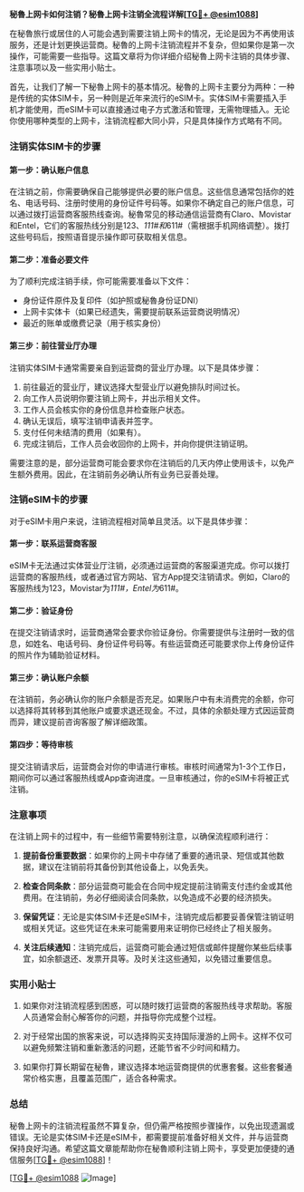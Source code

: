 **秘魯上网卡如何注销？秘魯上网卡注销全流程详解[[TG💪+ @esim1088](https://t.me/s/esim1088)]**

在秘魯旅行或居住的人可能会遇到需要注销上网卡的情况，无论是因为不再使用该服务，还是计划更换运营商。秘魯的上网卡注销流程并不复杂，但如果你是第一次操作，可能需要一些指导。这篇文章将为你详细介绍秘魯上网卡注销的具体步骤、注意事项以及一些实用小贴士。

首先，让我们了解一下秘魯上网卡的基本情况。秘魯的上网卡主要分为两种：一种是传统的实体SIM卡，另一种则是近年来流行的eSIM卡。实体SIM卡需要插入手机才能使用，而eSIM卡可以直接通过电子方式激活和管理，无需物理插入。无论你使用哪种类型的上网卡，注销流程都大同小异，只是具体操作方式略有不同。

### 注销实体SIM卡的步骤

#### 第一步：确认账户信息
在注销之前，你需要确保自己能够提供必要的账户信息。这些信息通常包括你的姓名、电话号码、注册时使用的身份证件号码等。如果你不确定自己的账户信息，可以通过拨打运营商客服热线查询。秘魯常见的移动通信运营商有Claro、Movistar和Entel，它们的客服热线分别是123、*111#和*611#（需根据手机网络调整）。拨打这些号码后，按照语音提示操作即可获取相关信息。

#### 第二步：准备必要文件
为了顺利完成注销手续，你可能需要准备以下文件：
- 身份证件原件及复印件（如护照或秘魯身份证DNI）
- 上网卡实体卡（如果已经遗失，需要提前联系运营商说明情况）
- 最近的账单或缴费记录（用于核实身份）

#### 第三步：前往营业厅办理
注销实体SIM卡通常需要亲自到运营商的营业厅办理。以下是具体步骤：
1. 前往最近的营业厅，建议选择大型营业厅以避免排队时间过长。
2. 向工作人员说明你要注销上网卡，并出示相关文件。
3. 工作人员会核实你的身份信息并检查账户状态。
4. 确认无误后，填写注销申请表并签字。
5. 支付任何未结清的费用（如果有）。
6. 完成注销后，工作人员会收回你的上网卡，并向你提供注销证明。

需要注意的是，部分运营商可能会要求你在注销后的几天内停止使用该卡，以免产生额外费用。因此，在注销前务必确认所有业务已妥善处理。

### 注销eSIM卡的步骤

对于eSIM卡用户来说，注销流程相对简单且灵活。以下是具体步骤：

#### 第一步：联系运营商客服
eSIM卡无法通过实体营业厅注销，必须通过运营商的客服渠道完成。你可以拨打运营商的客服热线，或者通过官方网站、官方App提交注销请求。例如，Claro的客服热线为123，Movistar为*111#，Entel为*611#。

#### 第二步：验证身份
在提交注销请求时，运营商通常会要求你验证身份。你需要提供与注册时一致的信息，如姓名、电话号码、身份证件号码等。有些运营商还可能要求你上传身份证件的照片作为辅助验证材料。

#### 第三步：确认账户余额
在注销前，务必确认你的账户余额是否充足。如果账户中有未消费完的余额，你可以选择将其转移到其他账户或要求退还现金。不过，具体的余额处理方式因运营商而异，建议提前咨询客服了解详细政策。

#### 第四步：等待审核
提交注销请求后，运营商会对你的申请进行审核。审核时间通常为1-3个工作日，期间你可以通过客服热线或App查询进度。一旦审核通过，你的eSIM卡将被正式注销。

### 注意事项

在注销上网卡的过程中，有一些细节需要特别注意，以确保流程顺利进行：

1. **提前备份重要数据**：如果你的上网卡中存储了重要的通讯录、短信或其他数据，建议在注销前将其备份到其他设备上，以免丢失。
   
2. **检查合同条款**：部分运营商可能会在合同中规定提前注销需支付违约金或其他费用。在注销前，务必仔细阅读合同条款，以免造成不必要的经济损失。

3. **保留凭证**：无论是实体SIM卡还是eSIM卡，注销完成后都要妥善保管注销证明或相关凭证。这些凭证在未来可能需要用来证明你已经终止了相关服务。

4. **关注后续通知**：注销完成后，运营商可能会通过短信或邮件提醒你某些后续事宜，如余额退还、发票开具等。及时关注这些通知，以免错过重要信息。

### 实用小贴士

1. 如果你对注销流程感到困惑，可以随时拨打运营商的客服热线寻求帮助。客服人员通常会耐心解答你的问题，并指导你完成整个过程。

2. 对于经常出国的旅客来说，可以选择购买支持国际漫游的上网卡。这样不仅可以避免频繁注销和重新激活的问题，还能节省不少时间和精力。

3. 如果你打算长期留在秘魯，建议选择本地运营商提供的优惠套餐。这些套餐通常价格实惠，且覆盖范围广，适合各种需求。

### 总结

秘魯上网卡的注销流程虽然不算复杂，但仍需严格按照步骤操作，以免出现遗漏或错误。无论是实体SIM卡还是eSIM卡，都需要提前准备好相关文件，并与运营商保持良好沟通。希望这篇文章能帮助你在秘魯顺利注销上网卡，享受更加便捷的通信服务[[TG💪+ @esim1088](https://t.me/s/esim1088)]！

[[TG💪+ @esim1088](https://t.me/s/esim1088) ![Image](https://i.postimg.cc/4NQfJmqS/Snipaste-2025-05-13-00-14-12.png)]